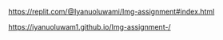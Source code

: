 https://replit.com/@Iyanuoluwami/Img-assignment#index.html

https://iyanuoluwam1.github.io/Img-assignment-/
